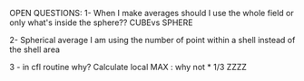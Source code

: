 OPEN QUESTIONS:
1- When I make averages should I use the whole field or only what's inside the sphere?? CUBEvs SPHERE

2- Spherical average I am using the number of point within a shell instead of the shell area

3 - in cfl routine why? Calculate local MAX : why not * 1/3 ZZZZ
